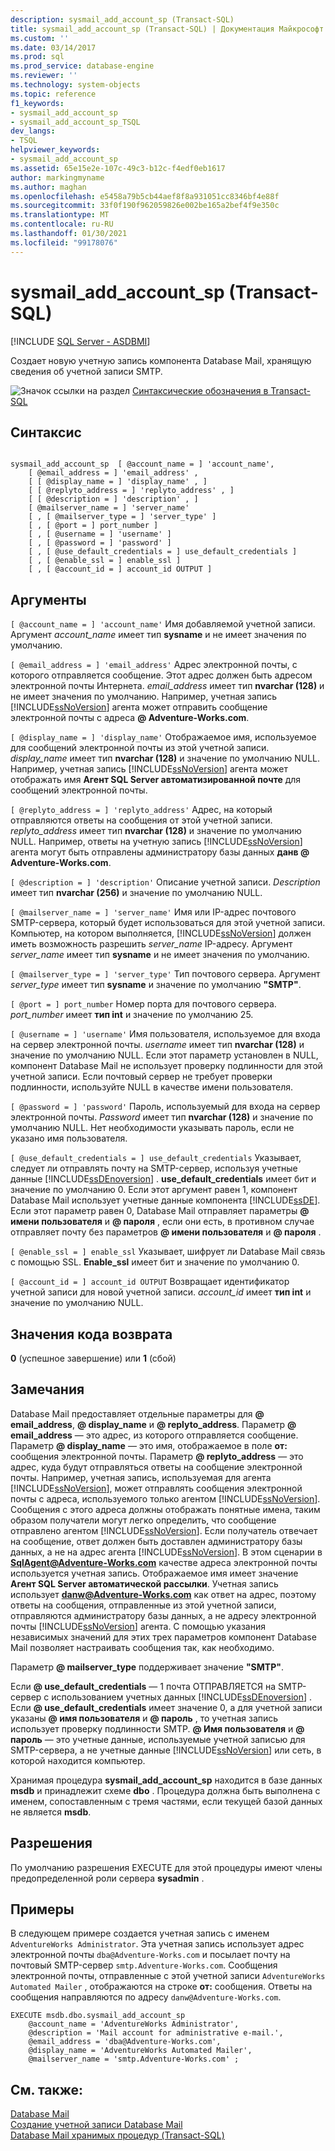 ```yaml
---
description: sysmail_add_account_sp (Transact-SQL)
title: sysmail_add_account_sp (Transact-SQL) | Документация Майкрософт
ms.custom: ''
ms.date: 03/14/2017
ms.prod: sql
ms.prod_service: database-engine
ms.reviewer: ''
ms.technology: system-objects
ms.topic: reference
f1_keywords:
- sysmail_add_account_sp
- sysmail_add_account_sp_TSQL
dev_langs:
- TSQL
helpviewer_keywords:
- sysmail_add_account_sp
ms.assetid: 65e15e2e-107c-49c3-b12c-f4edf0eb1617
author: markingmyname
ms.author: maghan
ms.openlocfilehash: e5458a79b5cb44aef8f8a931051cc8346bf4e88f
ms.sourcegitcommit: 33f0f190f962059826e002be165a2bef4f9e350c
ms.translationtype: MT
ms.contentlocale: ru-RU
ms.lasthandoff: 01/30/2021
ms.locfileid: "99178076"
---
```

# <a name="sysmail_add_account_sp-transact-sql"></a>sysmail_add_account_sp (Transact-SQL)
[!INCLUDE [SQL Server - ASDBMI](../../includes/applies-to-version/sql-asdbmi.md)]

  Создает новую учетную запись компонента Database Mail, хранящую сведения об учетной записи SMTP.  
  
 ![Значок ссылки на раздел](../../database-engine/configure-windows/media/topic-link.gif "Значок ссылки на раздел") [Синтаксические обозначения в Transact-SQL](../../t-sql/language-elements/transact-sql-syntax-conventions-transact-sql.md)  
  
## <a name="syntax"></a>Синтаксис  
  
```  
  
sysmail_add_account_sp  [ @account_name = ] 'account_name',  
    [ @email_address = ] 'email_address' ,  
    [ [ @display_name = ] 'display_name' , ]  
    [ [ @replyto_address = ] 'replyto_address' , ]  
    [ [ @description = ] 'description' , ]  
    [ @mailserver_name = ] 'server_name'   
    [ , [ @mailserver_type = ] 'server_type' ]  
    [ , [ @port = ] port_number ]  
    [ , [ @username = ] 'username' ]  
    [ , [ @password = ] 'password' ]  
    [ , [ @use_default_credentials = ] use_default_credentials ]  
    [ , [ @enable_ssl = ] enable_ssl ]  
    [ , [ @account_id = ] account_id OUTPUT ]  
```  
  
## <a name="arguments"></a>Аргументы  
`[ @account_name = ] 'account_name'` Имя добавляемой учетной записи. Аргумент *account_name* имеет тип **sysname** и не имеет значения по умолчанию.  
  
`[ @email_address = ] 'email_address'` Адрес электронной почты, с которого отправляется сообщение. Этот адрес должен быть адресом электронной почты Интернета. *email_address* имеет тип **nvarchar (128)** и не имеет значения по умолчанию. Например, учетная запись [!INCLUDE[ssNoVersion](../../includes/ssnoversion-md.md)] агента может отправить сообщение электронной почты с адреса **\@ Adventure-Works.com**.  
  
`[ @display_name = ] 'display_name'` Отображаемое имя, используемое для сообщений электронной почты из этой учетной записи. *display_name* имеет тип **nvarchar (128)** и значение по умолчанию NULL. Например, учетная запись [!INCLUDE[ssNoVersion](../../includes/ssnoversion-md.md)] агента может отображать имя **Агент SQL Server автоматизированной почте** для сообщений электронной почты.  
  
`[ @replyto_address = ] 'replyto_address'` Адрес, на который отправляются ответы на сообщения от этой учетной записи. *replyto_address* имеет тип **nvarchar (128)** и значение по умолчанию NULL. Например, ответы на учетную запись [!INCLUDE[ssNoVersion](../../includes/ssnoversion-md.md)] агента могут быть отправлены администратору базы данных **данв \@ Adventure-Works.com**.  
  
`[ @description = ] 'description'` Описание учетной записи. *Description* имеет тип **nvarchar (256)** и значение по умолчанию NULL.  
  
`[ @mailserver_name = ] 'server_name'` Имя или IP-адрес почтового SMTP-сервера, который будет использоваться для этой учетной записи. Компьютер, на котором выполняется, [!INCLUDE[ssNoVersion](../../includes/ssnoversion-md.md)] должен иметь возможность разрешить *server_name* IP-адресу. Аргумент *server_name* имеет тип **sysname** и не имеет значения по умолчанию.  
  
`[ @mailserver_type = ] 'server_type'` Тип почтового сервера. Аргумент *server_type* имеет тип **sysname** и значение по умолчанию **"SMTP"**.  
  
`[ @port = ] port_number` Номер порта для почтового сервера. *port_number* имеет **тип int** и значение по умолчанию 25.  
  
`[ @username = ] 'username'` Имя пользователя, используемое для входа на сервер электронной почты. *username* имеет тип **nvarchar (128)** и значение по умолчанию NULL. Если этот параметр установлен в NULL, компонент Database Mail не использует проверку подлинности для этой учетной записи. Если почтовый сервер не требует проверки подлинности, используйте NULL в качестве имени пользователя.  
  
`[ @password = ] 'password'` Пароль, используемый для входа на сервер электронной почты. *Password* имеет тип **nvarchar (128)** и значение по умолчанию NULL. Нет необходимости указывать пароль, если не указано имя пользователя.  
  
`[ @use_default_credentials = ] use_default_credentials` Указывает, следует ли отправлять почту на SMTP-сервер, используя учетные данные [!INCLUDE[ssDEnoversion](../../includes/ssdenoversion-md.md)] . **use_default_credentials** имеет бит и значение по умолчанию 0. Если этот аргумент равен 1, компонент Database Mail использует учетные данные компонента [!INCLUDE[ssDE](../../includes/ssde-md.md)]. Если этот параметр равен 0, Database Mail отправляет параметры **\@ имени пользователя** и **\@ пароля** , если они есть, в противном случае отправляет почту без параметров **\@ имени пользователя** и **\@ пароля** .  
  
`[ @enable_ssl = ] enable_ssl` Указывает, шифрует ли Database Mail связь с помощью SSL. **Enable_ssl** имеет бит и значение по умолчанию 0.  
  
`[ @account_id = ] account_id OUTPUT` Возвращает идентификатор учетной записи для новой учетной записи. *account_id* имеет **тип int** и значение по умолчанию NULL.  
  
## <a name="return-code-values"></a>Значения кода возврата  
 **0** (успешное завершение) или **1** (сбой)  
  
## <a name="remarks"></a>Замечания  
 Database Mail предоставляет отдельные параметры для **\@ email_address**, **\@ display_name** и **\@ replyto_address**. Параметр **\@ email_address** — это адрес, из которого отправляется сообщение. Параметр **\@ display_name** — это имя, отображаемое в поле **от:** сообщения электронной почты. Параметр **\@ replyto_address** — это адрес, куда будут отправляться ответы на сообщение электронной почты. Например, учетная запись, используемая для агента [!INCLUDE[ssNoVersion](../../includes/ssnoversion-md.md)], может отправлять сообщения электронной почты с адреса, используемого только агентом [!INCLUDE[ssNoVersion](../../includes/ssnoversion-md.md)]. Сообщения с этого адреса должны отображать понятные имена, таким образом получатели могут легко определить, что сообщение отправлено агентом [!INCLUDE[ssNoVersion](../../includes/ssnoversion-md.md)]. Если получатель отвечает на сообщение, ответ должен быть доставлен администратору базы данных, а не на адрес агента [!INCLUDE[ssNoVersion](../../includes/ssnoversion-md.md)]. В этом сценарии в **SqlAgent@Adventure-Works.com** качестве адреса электронной почты используется учетная запись. Отображаемое имя имеет значение **Агент SQL Server автоматической рассылки**. Учетная запись использует **danw@Adventure-Works.com** как ответ на адрес, поэтому ответы на сообщения, отправленные из этой учетной записи, отправляются администратору базы данных, а не адресу электронной почты [!INCLUDE[ssNoVersion](../../includes/ssnoversion-md.md)] агента. С помощью указания независимых значений для этих трех параметров компонент Database Mail позволяет настраивать сообщения так, как необходимо.  
  
 Параметр **\@ mailserver_type** поддерживает значение **"SMTP"**.  
  
 Если **\@ use_default_credentials** — 1 почта ОТПРАВЛЯЕТСЯ на SMTP-сервер с использованием учетных данных [!INCLUDE[ssDEnoversion](../../includes/ssdenoversion-md.md)] . Если **\@ use_default_credentials** имеет значение 0, а для учетной записи указаны **\@ имя пользователя** и **\@ пароль** , то учетная запись использует проверку подлинности SMTP. **\@ Имя пользователя** и **\@ пароль** — это учетные данные, используемые учетной записью для SMTP-сервера, а не учетные данные [!INCLUDE[ssNoVersion](../../includes/ssnoversion-md.md)] или сеть, в которой находится компьютер.  
  
 Хранимая процедура **sysmail_add_account_sp** находится в базе данных **msdb** и принадлежит схеме **dbo** . Процедура должна быть выполнена с именем, сопоставленным с тремя частями, если текущей базой данных не является **msdb**.  
  
## <a name="permissions"></a>Разрешения  
 По умолчанию разрешения EXECUTE для этой процедуры имеют члены предопределенной роли сервера **sysadmin** .  
  
## <a name="examples"></a>Примеры  
 В следующем примере создается учетная запись с именем `AdventureWorks Administrator`. Эта учетная запись использует адрес электронной почты `dba@Adventure-Works.com` и посылает почту на почтовый SMTP-сервер `smtp.Adventure-Works.com`. Сообщения электронной почты, отправленные с этой учетной записи `AdventureWorks Automated Mailer` , отображаются на строке **от:** сообщения. Ответы на сообщения направляются по адресу `danw@Adventure-Works.com`.  
  
```  
EXECUTE msdb.dbo.sysmail_add_account_sp  
    @account_name = 'AdventureWorks Administrator',  
    @description = 'Mail account for administrative e-mail.',  
    @email_address = 'dba@Adventure-Works.com',  
    @display_name = 'AdventureWorks Automated Mailer',  
    @mailserver_name = 'smtp.Adventure-Works.com' ;  
```  
  
## <a name="see-also"></a>См. также:  
 [Database Mail](../../relational-databases/database-mail/database-mail.md)   
 [Создание учетной записи Database Mail](../../relational-databases/database-mail/create-a-database-mail-account.md)   
 [Database Mail хранимых процедур &#40;Transact-SQL&#41;](../../relational-databases/system-stored-procedures/database-mail-stored-procedures-transact-sql.md)  
  
  
